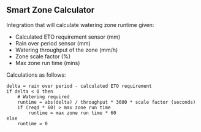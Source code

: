 ## Smart Zone Calculator

Integration that will calculate watering zone runtime given:

- Calculated ETO requirement sensor (mm)
- Rain over period sensor (mm)
- Watering throughput of the zone (mm/h)
- Zone scale factor (%)
- Max zone run time (mins)

Calculations as follows:

```
delta = rain over period - calculated ETO requirement
if delta < 0 then
    # Watering required
    runtime = abs(delta) / throughput * 3600 * scale factor (seconds)
    if (reqd * 60) > max zone run time
        runtime = max zone run time * 60
else
    runtime = 0
```